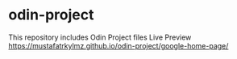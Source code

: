 # odin-project
This repository includes Odin Project files 
Live Preview https://mustafatrkylmz.github.io/odin-project/google-home-page/
